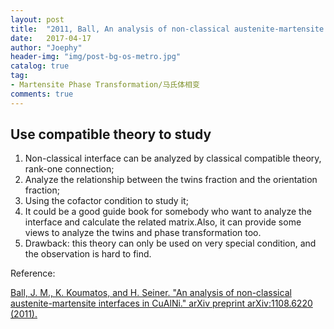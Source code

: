 ```yaml
---
layout: post
title:  "2011, Ball, An analysis of non-classical austenite-martensite interfaces in CuAlNi"
date:   2017-04-17
author: "Joephy"
header-img: "img/post-bg-os-metro.jpg"
catalog: true
tag:
- Martensite Phase Transformation/马氏体相变
comments: true
---
```

Use compatible theory to study
-----------

1. Non-classical interface can be analyzed by classical compatible theory, rank-one connection;
2. Analyze the relationship between the twins fraction and the orientation fraction;
3. Using the cofactor condition to study it;
4. It could be a good guide book for somebody who want to analyze the interface and calculate the related matrix.Also, it can provide some views to analyze the twins and phase transformation too.
5. Drawback: this theory can only be used on very special condition, and the observation is hard to find.


Reference:

[Ball, J. M., K. Koumatos, and H. Seiner. "An analysis of non-classical austenite-martensite interfaces in CuAlNi." arXiv preprint arXiv:1108.6220 (2011).](https://arxiv.org/abs/1108.6220)


